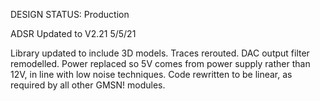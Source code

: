 DESIGN STATUS: Production

ADSR Updated to V2.21 5/5/21

Library updated to include 3D models.
Traces rerouted.
DAC output filter remodelled.
Power replaced so 5V comes from power supply rather than 12V, in line with low noise techniques.
Code rewritten to be linear, as required by all other GMSN! modules.
